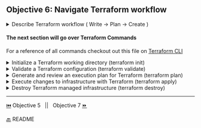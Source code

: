 ## Objective 6: Navigate Terraform workflow

<details><summary>Describe Terraform workflow ( Write -> Plan -> Create )</summary>
<p>

- **Write**
  - Author infrastructure as code
- **Plan**
  - Preview changes before applying
- **Create (Apply)**
  - Provision reproducible infrastructure
- Configuration is written like any program, use version control to keep track of changes
  ```BASH
  # Create repository
  $ git init my-infra && cd my-infra
  Initialized empty Git repository in /.../my-infra/.git/
  # Write initial config
  $ vim main.tf
  # Initialize Terraform
  $ terraform init
  Initializing provider plugins...
  # ...
  Terraform has been successfully initialized!
  ```
- running `Terraform plan` repeatedly is useful to make sure there are no syntax errors and the correct code is being written per the desired outcome.
- First run `Terraform apply` before pushing to git to make sure the provisions are correct
- While working in teams it is best to use branches to avoid code collision.
  ```BASH
  $ git checkout -b <branch-name>
   Switched to a new branch <branch-name>
  ```
- **Teams** can review changes via Terraform plans and pull requests
- **Terraform cloud** helps streamline this process in a team setting
  - Write - secure location for storing variables and state with the "remote" backend, then a Terraform Cloud API key is used to edit the configuration and run plans against the state file.
  ```BASH
    terraform {
    backend "remote" {
        organization = "my-org"
        workspaces {
        prefix = "my-app-"
     }
    }
   }
   #--------------------------------------
   $ terraform workspace select my-app-dev
   Switched to workspace "my-app-dev".
   $ terraform plan
   Running plan remotely in Terraform Enterprise.
   Output will stream here. To view this plan in a browser, visit:
   https://app.terraform.io/my-org/my-app-dev/.../
   Refreshing Terraform state in-memory prior to plan...
   # ...
   Plan: 1 to add, 0 to change, 0 to destroy.
  ```
  - Plan - plans are automatically run when a pull request is created. Status updates are shown in the pull request view.
  - Apply - A confirm and apply is needed after merging to run an `apply`.
  </p>

</details>

#### The next section will go over Terraform Commands

For a reference of all commands checkout out this file on [Terraform CLI](https://github.com/ari-hacks/command-line-cheat-sheet/blob/master/terraform.sh)

<details><summary>Initialize a Terraform working directory (terraform init)</summary>
<p>

`terraform init`

- prepares working directory for use
- safe to run multiple times to bring the working directory up to date
- it will never delete a configuration or state
</p>

</details>

<details><summary>Validate a Terraform configuration (terraform validate)</summary>
<p>

`terraform validate`

- validates the configuration files in the dir, this does not apply to things like remote state or provider APIs
- validate checks for syntax, internal consistency, such as attribute names and value types
- safe to run automatically or as a test step for CI
- requires initialized working directory
</p>

</details>

<details><summary>Generate and review an execution plan for Terraform (terraform plan)</summary>
<p>

`Terraform plan`

- Creates an execution plan, automatically performs a refresh
</p>

</details>

<details><summary>Execute changes to infrastructure with Terraform (terraform apply)</summary>
<p>

`terraform apply`

- applies changes needed for the desired state of the configuration
- runs set of actions defined by a `terraform plan` command

</p>

</details>

<details><summary>Destroy Terraform managed infrastructure (terraform destroy)</summary>
<p>

`terraform destroy`

- completely destroys and terraform created infrastructure
</p>

</details>

---

[⏮️](/Objective%205/modules.md) Objective 5 &nbsp; || &nbsp; Objective 7 [⏩](/Objective%207/manage-state.md)

[🔙](/README.md) README

